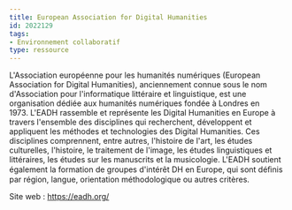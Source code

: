 ```yaml
---
title: European Association for Digital Humanities
id: 2022129
tags:
- Environnement collaboratif
type: ressource
---
```


L'Association européenne pour les humanités numériques (European Association for Digital Humanities), anciennement connue sous le nom d'Association pour l'informatique littéraire et linguistique, est une organisation dédiée aux humanités numériques fondée à Londres en 1973. L'EADH rassemble et représente les Digital Humanities en Europe à travers l'ensemble des disciplines qui recherchent, développent et appliquent les méthodes et technologies des Digital Humanities. Ces disciplines comprennent, entre autres, l'histoire de l'art, les études culturelles, l'histoire, le traitement de l'image, les études linguistiques et littéraires, les études sur les manuscrits et la musicologie. L'EADH soutient également la formation de groupes d'intérêt DH en Europe, qui sont déﬁnis par région, langue, orientation méthodologique ou autres critères.

Site web : <https://eadh.org/>

